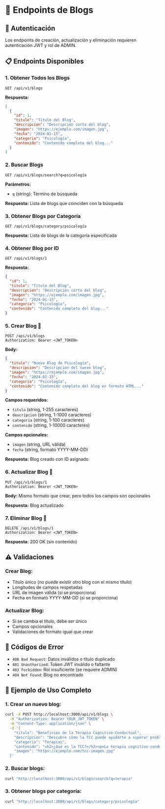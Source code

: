 # 📝 Endpoints de Blogs

## 🔐 **Autenticación**
Los endpoints de creación, actualización y eliminación requieren autenticación JWT y rol de ADMIN.

## 📋 **Endpoints Disponibles**

### **1. Obtener Todos los Blogs**
```http
GET /api/v1/blogs
```

**Respuesta:**
```json
[
  {
    "id": 1,
    "titulo": "Título del Blog",
    "descripcion": "Descripción corta del blog",
    "imagen": "https://ejemplo.com/imagen.jpg",
    "fecha": "2024-01-15",
    "categoria": "Psicología",
    "contenido": "Contenido completo del blog..."
  }
]
```

### **2. Buscar Blogs**
```http
GET /api/v1/blogs/search?q=psicología
```

**Parámetros:**
- `q` (string): Término de búsqueda

**Respuesta:** Lista de blogs que coinciden con la búsqueda

### **3. Obtener Blogs por Categoría**
```http
GET /api/v1/blogs/category/psicología
```

**Respuesta:** Lista de blogs de la categoría especificada

### **4. Obtener Blog por ID**
```http
GET /api/v1/blogs/1
```

**Respuesta:**
```json
{
  "id": 1,
  "titulo": "Título del Blog",
  "descripcion": "Descripción corta del blog",
  "imagen": "https://ejemplo.com/imagen.jpg",
  "fecha": "2024-01-15",
  "categoria": "Psicología",
  "contenido": "Contenido completo del blog..."
}
```

### **5. Crear Blog** 🔐
```http
POST /api/v1/blogs
Authorization: Bearer <JWT_TOKEN>
```

**Body:**
```json
{
  "titulo": "Nuevo Blog de Psicología",
  "descripcion": "Descripción del nuevo blog",
  "imagen": "https://ejemplo.com/imagen.jpg",
  "fecha": "2024-01-15",
  "categoria": "Psicología",
  "contenido": "Contenido completo del blog en formato HTML..."
}
```

**Campos requeridos:**
- `titulo` (string, 1-255 caracteres)
- `descripcion` (string, 1-1000 caracteres)
- `categoria` (string, 1-100 caracteres)
- `contenido` (string, 1-10000 caracteres)

**Campos opcionales:**
- `imagen` (string, URL válida)
- `fecha` (string, formato YYYY-MM-DD)

**Respuesta:** Blog creado con ID asignado

### **6. Actualizar Blog** 🔐
```http
PUT /api/v1/blogs/1
Authorization: Bearer <JWT_TOKEN>
```

**Body:** Mismo formato que crear, pero todos los campos son opcionales

**Respuesta:** Blog actualizado

### **7. Eliminar Blog** 🔐
```http
DELETE /api/v1/blogs/1
Authorization: Bearer <JWT_TOKEN>
```

**Respuesta:** 200 OK (sin contenido)

## ⚠️ **Validaciones**

### **Crear Blog:**
- Título único (no puede existir otro blog con el mismo título)
- Longitudes de campos respetadas
- URL de imagen válida (si se proporciona)
- Fecha en formato YYYY-MM-DD (si se proporciona)

### **Actualizar Blog:**
- Si se cambia el título, debe ser único
- Campos opcionales
- Validaciones de formato igual que crear

## 🚨 **Códigos de Error**

- `400 Bad Request`: Datos inválidos o título duplicado
- `401 Unauthorized`: Token JWT inválido o faltante
- `403 Forbidden`: Rol insuficiente (se requiere ADMIN)
- `404 Not Found`: Blog no encontrado

## 📝 **Ejemplo de Uso Completo**

### **1. Crear un nuevo blog:**
```bash
curl -X POST http://localhost:3000/api/v1/blogs \
  -H "Authorization: Bearer YOUR_JWT_TOKEN" \
  -H "Content-Type: application/json" \
  -d '{
    "titulo": "Beneficios de la Terapia Cognitivo-Conductual",
    "descripcion": "Descubre cómo la TCC puede ayudarte a superar problemas emocionales",
    "categoria": "Terapias",
    "contenido": "<h2>¿Qué es la TCC?</h2><p>La terapia cognitivo-conductual...</p>",
    "imagen": "https://ejemplo.com/tcc-imagen.jpg"
  }'
```

### **2. Buscar blogs:**
```bash
curl "http://localhost:3000/api/v1/blogs/search?q=terapia"
```

### **3. Obtener blogs por categoría:**
```bash
curl "http://localhost:3000/api/v1/blogs/category/psicología"
``` 